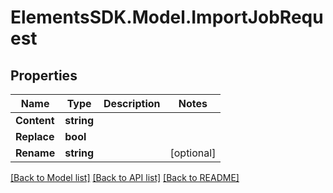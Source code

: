 # ElementsSDK.Model.ImportJobRequest

## Properties

Name | Type | Description | Notes
------------ | ------------- | ------------- | -------------
**Content** | **string** |  | 
**Replace** | **bool** |  | 
**Rename** | **string** |  | [optional] 

[[Back to Model list]](../#documentation-for-models) [[Back to API list]](../#documentation-for-api-endpoints) [[Back to README]](../)

